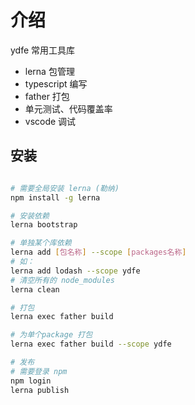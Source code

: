 # 介绍

ydfe 常用工具库

- lerna 包管理
- typescript 编写
- father 打包
- 单元测试、代码覆盖率
- vscode 调试

## 安装

```sh

# 需要全局安装 lerna (勒纳)
npm install -g lerna

# 安装依赖
lerna bootstrap

# 单独某个库依赖
lerna add [包名称] --scope [packages名称]
# 如：
lerna add lodash --scope ydfe
# 清空所有的 node_modules
lerna clean

# 打包
lerna exec father build

# 为单个package 打包
lerna exec father build --scope ydfe

# 发布
# 需要登录 npm
npm login
lerna publish
```
